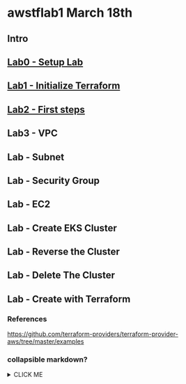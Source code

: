 # awstflab1 March 18th





## Intro
## [Lab0 - Setup Lab](0_Setup)
## [Lab1 - Initialize Terraform](1_Init)
## [Lab2 - First steps](2_first_steps_)
## Lab3 - VPC
## Lab - Subnet
## Lab - Security Group
## Lab - EC2

## Lab - Create EKS Cluster
## Lab - Reverse the Cluster
## Lab - Delete The Cluster
## Lab - Create with Terraform

### References

https://github.com/terraform-providers/terraform-provider-aws/tree/master/examples

### collapsible markdown?
<details>
<summary>CLICK ME</summary>
<p>
#### yes, even hidden code blocks!

```python
print("hello world!")
```
</p>
</details>